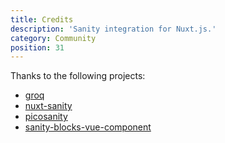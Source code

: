 ```yaml
---
title: Credits
description: 'Sanity integration for Nuxt.js.'
category: Community
position: 31
---
```


Thanks to the following projects:

- [groq](https://github.com/sanity-io/sanity/tree/next/packages/groq)
- [nuxt-sanity](https://github.com/vicbergquist/nuxt-sanity)
- [picosanity](https://github.com/rexxars/picosanity)
- [sanity-blocks-vue-component](https://github.com/rdunk/sanity-blocks-vue-component)
